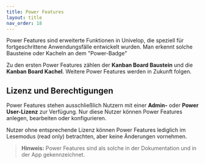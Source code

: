 ```yaml
---
title: Power Features
layout: title
nav_order: 18
---
```


Power Features sind erweiterte Funktionen in Univelop, die speziell für fortgeschrittene Anwendungsfälle entwickelt wurden. Man erkennt solche Bausteine oder Kacheln an dem "Power-Badge"

Zu den ersten Power Features zählen der **Kanban Board Baustein** und die **Kanban Board Kachel**. Weitere Power Features werden in Zukunft folgen.

## Lizenz und Berechtigungen

Power Features stehen ausschließlich Nutzern mit einer **Admin-** oder **Power User-Lizenz** zur Verfügung. Nur diese Nutzer können Power Features anlegen, bearbeiten oder konfigurieren.

Nutzer ohne entsprechende Lizenz können Power Features lediglich im Lesemodus (read only) betrachten, aber keine Änderungen vornehmen.

> **Hinweis:** Power Features sind als solche in der Dokumentation und in der App gekennzeichnet.